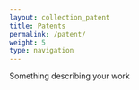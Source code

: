 ```yaml
---
layout: collection_patent
title: Patents
permalink: /patent/
weight: 5
type: navigation
---
```

Something describing your work
